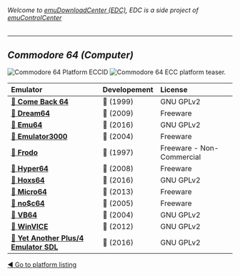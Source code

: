 ###### Welcome to [emuDownloadCenter (EDC)](https://github.com/PhoenixInteractiveNL/emuDownloadCenter/wiki/), EDC is a side project of [emuControlCenter](https://github.com/PhoenixInteractiveNL/emuControlCenter/wiki/)
***
## _Commodore 64 (Computer)_
![](https://raw.githubusercontent.com/wiki/PhoenixInteractiveNL/emuDownloadCenter/images_platform/ecc_c64_cell.png "Commodore 64 Platform ECCID")
![](https://raw.githubusercontent.com/wiki/PhoenixInteractiveNL/emuDownloadCenter/images_platform/ecc_c64_teaser.png "Commodore 64 ECC platform teaser.")

| Emulator | Developement | License |
|:---------|:-------------|:--------|
| [:file_folder: **Come Back 64**](https://github.com/PhoenixInteractiveNL/emuDownloadCenter/wiki/Emulator-comeback64#menu) | :red_circle: (1999) | GNU GPLv2 |
| [:file_folder: **Dream64**](https://github.com/PhoenixInteractiveNL/emuDownloadCenter/wiki/Emulator-dream64#menu) | :red_circle: (2009) | Freeware |
| [:file_folder: **Emu64**](https://github.com/PhoenixInteractiveNL/emuDownloadCenter/wiki/Emulator-emu64#menu) | :large_blue_circle: (2016) | GNU GPLv2 |
| [:file_folder: **Emulator3000**](https://github.com/PhoenixInteractiveNL/emuDownloadCenter/wiki/Emulator-emulator3000#menu) | :red_circle: (2004) | Freeware |
| [:file_folder: **Frodo**](https://github.com/PhoenixInteractiveNL/emuDownloadCenter/wiki/Emulator-frodo#menu) | :red_circle: (1997) | Freeware - Non-Commercial |
| [:file_folder: **Hyper64**](https://github.com/PhoenixInteractiveNL/emuDownloadCenter/wiki/Emulator-hyper64#menu) | :red_circle: (2008) | Freeware |
| [:file_folder: **Hoxs64**](https://github.com/PhoenixInteractiveNL/emuDownloadCenter/wiki/Emulator-hoxs64#menu) | :large_blue_circle: (2016) | GNU GPLv2 |
| [:file_folder: **Micro64**](https://github.com/PhoenixInteractiveNL/emuDownloadCenter/wiki/Emulator-micro64#menu) | :red_circle: (2013) | Freeware |
| [:file_folder: **no$c64**](https://github.com/PhoenixInteractiveNL/emuDownloadCenter/wiki/Emulator-noc64#menu) | :red_circle: (2005) | Freeware |
| [:file_folder: **VB64**](https://github.com/PhoenixInteractiveNL/emuDownloadCenter/wiki/Emulator-vb64#menu) | :red_circle: (2004) | GNU GPLv2 |
| [:file_folder: **WinVICE**](https://github.com/PhoenixInteractiveNL/emuDownloadCenter/wiki/Emulator-winvice#menu) | :red_circle: (2012) | GNU GPLv2 |
| [:file_folder: **Yet Another Plus/4 Emulator SDL**](https://github.com/PhoenixInteractiveNL/emuDownloadCenter/wiki/Emulator-yapesdl#menu) | :large_blue_circle: (2016) | GNU GPLv2 |

[:arrow_backward: Go to platform listing](https://github.com/PhoenixInteractiveNL/emuDownloadCenter/wiki/EDC-Platform-List)
